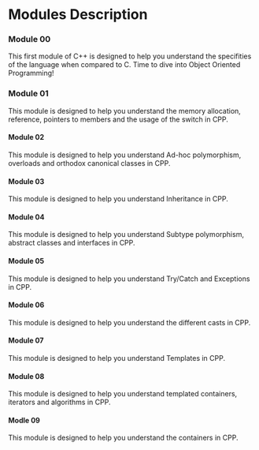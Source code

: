 # Modules Description

### Module 00

This first module of C++ is designed to help you understand the specifities of the language when compared to C. Time to dive into Object Oriented Programming!

### Module 01

This module is designed to help you understand the memory allocation, reference, pointers to members and the usage of the switch in CPP. 

#### Module 02

This module is designed to help you understand Ad-hoc polymorphism, overloads and orthodox canonical classes in CPP. 

#### Module 03

This module is designed to help you understand Inheritance in CPP. 
 
#### Module 04
 
This module is designed to help you understand Subtype polymorphism, abstract classes and interfaces in CPP. 
  
#### Module 05

This module is designed to help you understand Try/Catch and Exceptions in CPP. 
 
#### Module 06

This module is designed to help you understand the different casts in CPP. 

#### Module 07

This module is designed to help you understand Templates in CPP. 

#### Module 08

This module is designed to help you understand templated containers, iterators and algorithms in CPP. 
 
#### Modle 09

This module is designed to help you understand the containers in CPP. 
